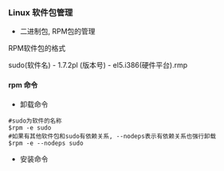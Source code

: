 ### Linux 软件包管理

* 二进制包,  RPM包的管理

RPM软件包的格式

sudo(软件名) - 1.7.2pl (版本号) - el5.i386(硬件平台).rmp





#### rpm 命令

* 卸载命令

~~~shell
#sudo为软件的名称
$rpm -e sudo
#如果有其他软件包和sudo有依赖关系, --nodeps表示有依赖关系也强行卸载
$rpm -e --nodeps sudo
~~~

* 安装命令

~~~shell

~~~

